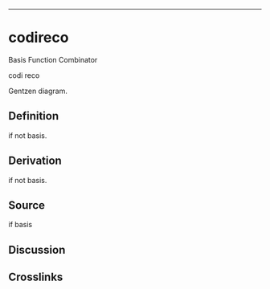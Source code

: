 ------------------------------------------------------------------------

# codireco

Basis Function Combinator

codi reco

Gentzen diagram.

## Definition

if not basis.

## Derivation

if not basis.

## Source

if basis

## Discussion

## Crosslinks
